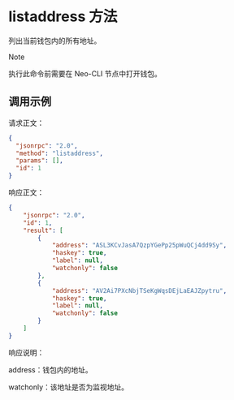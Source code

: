 # listaddress 方法

列出当前钱包内的所有地址。

> [!Note]
>
> 执行此命令前需要在 Neo-CLI 节点中打开钱包。

## 调用示例

请求正文：

```json
{
  "jsonrpc": "2.0",
  "method": "listaddress",
  "params": [],
  "id": 1
}
```

响应正文：

```json
{
    "jsonrpc": "2.0",
    "id": 1,
    "result": [
        {
            "address": "ASL3KCvJasA7QzpYGePp25pWuQCj4dd9Sy",
            "haskey": true,
            "label": null,
            "watchonly": false
        },
        {
            "address": "AV2Ai7PXcNbjTSeKgWqsDEjLaEAJZpytru",
            "haskey": true,
            "label": null,
            "watchonly": false
        }
    ]
}
```

响应说明：

address：钱包内的地址。

watchonly：该地址是否为监视地址。